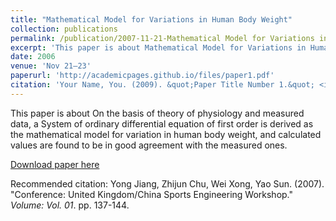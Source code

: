 ```yaml
---
title: "Mathematical Model for Variations in Human Body Weight"
collection: publications
permalink: /publication/2007-11-21-Mathematical Model for Variations in Human Body Weight
excerpt: 'This paper is about Mathematical Model for Variations in Human Body Weight.'
date: 2006
venue: 'Nov 21—23'
paperurl: 'http://academicpages.github.io/files/paper1.pdf'
citation: 'Your Name, You. (2009). &quot;Paper Title Number 1.&quot; <i>Journal 1</i>. 1(1).'
---
```

This paper is about On the basis of theory of physiology and measured data, a System of ordinary differential equation of first order is derived as the mathematical model for variation in human body weight, and calculated values are found to be in good agreement with the measured ones.


[Download paper here](http://academicpages.github.io/files/paper1.pdf)

Recommended citation: Yong Jiang, Zhijun Chu, Wei Xong, Yao Sun. (2007). "Conference: United Kingdom/China Sports Engineering Workshop." <i>Volume: Vol. 01</i>. pp. 137-144.
